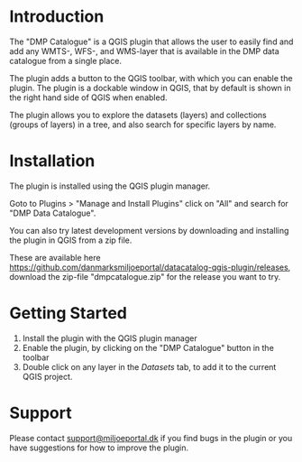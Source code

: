 # Introduction
The "DMP Catalogue" is a QGIS plugin that allows the user to easily find and add any WMTS-, WFS-, and WMS-layer that is available in the DMP data catalogue from a single place.

The plugin adds a button to the QGIS toolbar, with which you can enable the plugin. The plugin is a dockable window in QGIS, that by default is shown in the right hand side of QGIS when enabled.

The plugin allows you to explore the datasets (layers) and collections (groups of layers) in a tree, and also search for specific layers by name.

# Installation
The plugin is installed using the QGIS plugin manager.

Goto to Plugins > "Manage and Install Plugins" click on "All" and search for "DMP Data Catalogue".

You can also try latest development versions by downloading and installing the plugin in QGIS from a zip file. 

These are available here https://github.com/danmarksmiljoeportal/datacatalog-qgis-plugin/releases, download the zip-file "dmpcatalogue.zip" for the release you want to try.

# Getting Started

1. Install the plugin with the QGIS plugin manager
2. Enable the plugin, by clicking on the "DMP Catalogue" button in the toolbar
3. Double click on any layer in the _Datasets_ tab, to add it to the current QGIS project.

# Support

Please contact support@miljoeportal.dk if you find bugs in the plugin or you have suggestions for how to improve the plugin.
